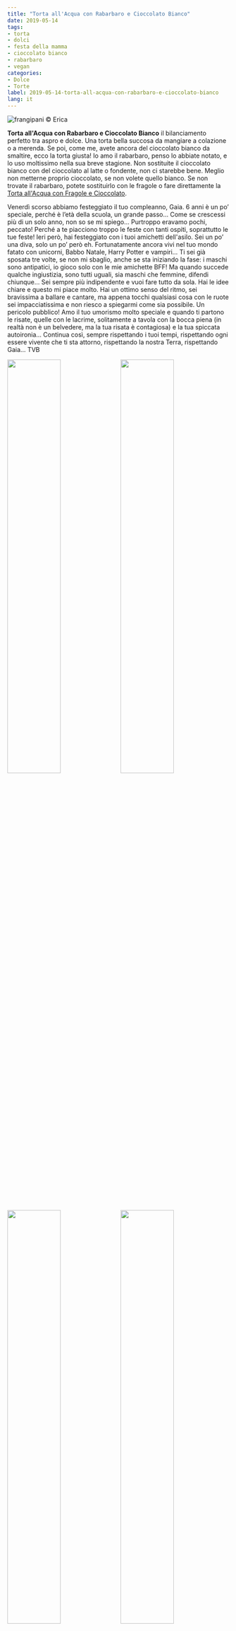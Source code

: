 ```yaml
---
title: "Torta all'Acqua con Rabarbaro e Cioccolato Bianco"
date: 2019-05-14
tags:
- torta
- dolci
- festa della mamma
- cioccolato bianco
- rabarbaro
- vegan
categories:
- Dolce
- Torte 
label: 2019-05-14-torta-all-acqua-con-rabarbaro-e-cioccolato-bianco
lang: it 
---
```

![](header.jpeg "frangipani © Erica")

**Torta all'Acqua con Rabarbaro e Cioccolato Bianco** il bilanciamento perfetto tra aspro e dolce. Una torta bella succosa da mangiare a colazione o a merenda. Se poi, come me, avete ancora del cioccolato bianco da smaltire, ecco la torta giusta! Io amo il rabarbaro, penso lo abbiate notato, e lo uso moltissimo nella sua breve stagione. Non sostituite il cioccolato bianco con del cioccolato al latte o fondente, non ci starebbe bene. Meglio non metterne proprio cioccolato, se non volete quello bianco. Se non trovate il rabarbaro, potete sostituirlo con le fragole o fare direttamente la <a href="https://frangipani.raiano.ch/2017-06-08-torta-all-acqua-con-fragole-e-cioccolato/" target="_blank">Torta all'Acqua con Fragole e Cioccolato</a>. 

Venerdì scorso abbiamo festeggiato il tuo compleanno, Gaia. 6 anni è un po’ speciale, perché è l’età della scuola, un grande passo… Come se crescessi più di un solo anno, non so se mi spiego… Purtroppo eravamo pochi, peccato! Perché a te piacciono troppo le feste con tanti ospiti, soprattutto le tue feste! Ieri però, hai festeggiato con i tuoi amichetti dell'asilo. Sei un po’ una diva, solo un po’ però eh. Fortunatamente ancora vivi nel tuo mondo fatato con unicorni, Babbo Natale, Harry Potter e vampiri… Ti sei già sposata tre volte, se non mi sbaglio, anche se sta iniziando la fase: i maschi sono antipatici, io gioco solo con le mie amichette BFF! Ma quando succede qualche ingiustizia, sono tutti uguali, sia maschi che femmine, difendi chiunque… Sei sempre più indipendente e vuoi fare tutto da sola. Hai le idee chiare e questo mi piace molto. Hai un ottimo senso del ritmo, sei bravissima a ballare e cantare, ma appena tocchi qualsiasi cosa con le ruote sei impacciatissima e non riesco a spiegarmi come sia possibile. Un pericolo pubblico! Amo il tuo umorismo molto speciale e quando ti partono le risate, quelle con le lacrime, solitamente a tavola con la bocca piena (in realtà non è un belvedere, ma la tua risata è contagiosa) e la tua spiccata autoironia… 
Continua così, sempre rispettando i tuoi tempi, rispettando ogni essere vivente che ti sta attorno, rispettando la nostra Terra, rispettando Gaia… TVB

<p>
  <div style="width: 100%; margin-bottom: 0">
    <img style="float: left; width: 49%; margin-right: 1%" src="tortagaia1.jpeg" alt="" title="frangipani © Erica" />
    <img style="float: left; width: 49%; margin-left: 1%" src="tortagaia2.jpeg" alt="" title="frangipani © Erica" />
    <div style="clear: both"></div>
  </div>
</p>

<p>
  <div style="width: 100%; margin-bottom: 0">
    <img style="float: left; width: 49%; margin-right: 1%" src="tortagaia3.jpeg" alt="" title="frangipani © Erica" />
    <img style="float: left; width: 49%; margin-left: 1%" src="tortagaia4.jpeg" alt="" title="frangipani © Erica" />
    <div style="clear: both"></div>
  </div>
</p>

<p>
  <div style="width: 100%; margin-bottom: 0">
    <img style="float: left; width: 49%; margin-right: 1%" src="tortagaia5.jpeg" alt="" title="frangipani © Erica" />
    <img style="float: left; width: 49%; margin-left: 1%" src="tortagaia6.jpeg" alt="" title="frangipani © Erica" />
    <div style="clear: both"></div>
  </div>
</p>

Beh, ieri siamo pure sopravvissuti ad una festa in casa con 9 bambini in totale! È andata bene... Abbiamo fatto tanti giochini, si sono divertiti. La festa era unicornesca e arcobalenesca (mi dispiaceva un pochettino per i maschietti presenti, ho provato a mettere un po' di azzurro in quel overload di fucsia)... Avevo intenzione di fare una torta al cioccolato rotonda e decorarla con un arcobaleno di Smarties e delle nuvolette fatte di Marshmallows, molto semplice. Poi però mia sorella mi ha mandato delle immagini di Yogurt bars e ho domandato a Gaia. Ebbene sì, ha scelto la Yogurt bar... Quindi ho messo ad ogni bambino dello yogurt naturale nelle coppette e loro hanno aggiunto i toppings che preferivano: granola, frutta,  M&M's... In più ho fatto anche le Wafels, che ho usato come "torta" per soffiare le candeline. 
<p>
  <div style="width: 100%; margin-bottom: 0">
    <img style="float: left; width: 49%; margin-right: 1%" src="tortagaia7.jpeg" alt="" title="frangipani © Erica" />
    <img style="float: left; width: 49%; margin-left: 1%" src="tortagaia8.jpeg" alt="" title="frangipani © Erica" />
    <div style="clear: both"></div>
  </div>
</p>

<p>
  <div style="width: 100%; margin-bottom: 0">
    <img style="float: left; width: 49%; margin-right: 1%" src="tortagaia9.jpeg" alt="" title="frangipani © Erica" />
    <img style="float: left; width: 49%; margin-left: 1%" src="tortagaia10.jpeg" alt="" title="frangipani © Erica" />
    <div style="clear: both"></div>
  </div>
</p>

<p>
  <div style="width: 100%; margin-bottom: 0">
    <img style="float: left; width: 49%; margin-right: 1%" src="tortagaia11.jpeg" alt="" title="frangipani © Erica" />
    <img style="float: left; width: 49%; margin-left: 1%" src="tortagaia12.jpeg" alt="" title="frangipani © Erica" />
    <div style="clear: both"></div>
  </div>
</p>

Queste Yogurt bars sono fantastiche! Si possono fare anche con il gelato o con la cioccolata calda in inverno... Sicuramente non sarà l'ultima volta!

<div id="wrapper" style="text-align: center">
  <div id="yourdiv" style="display: inline-block;">
    <div class="ingredients" itemscope itemtype="http://schema.org/Recipe">
      <span itemprop="name" style="display:none;">Torta all'Acqua con Rabarbaro e Cioccolato Bianco</span>
      <span itemprop="recipeCategory" style="display:none;">Dolce</span>
      <img itemprop="image" style="display:none;" class="ignore-gallery-item" src="header.jpeg"/>
      <span itemprop="author" style="display:none;">Erica Raiano</span>
      <span itemprop="description" style="display:none;">Torta all'Acqua con Rabarbaro e Cioccolato Bianco il bilanciamento perfetto tra aspro e dolce. Una torta bella succosa da mangiare a colazione o a merenda.</span>
      <div class="ingredients-title">Ingredienti</div>
      <table>
        <tbody>
          <tr itemprop="recipeIngredient">
            <td>3 stecche</td>
            <td>rabarbaro</td>        
          </tr>
          <tr itemprop="recipeIngredient">
            <td>qb</td>
            <td>succo di limone</td>
          </tr>
          <tr itemprop="recipeIngredient">
            <td>375ml</td>
            <td>acqua</td>
          </tr>
          <tr itemprop="recipeIngredient">
            <td>240gr</td>
            <td>zucchero</td>
          </tr>
          <tr itemprop="recipeIngredient">
            <td>65gr</td>
            <td>olio di semi</td>
          </tr>
          <tr itemprop="recipeIngredient">
            <td>350gr</td>
            <td>farina</td>
          </tr>
          <tr itemprop="recipeIngredient">
            <td>1 bustina</td>
            <td>lievito per dolci</td>
          </tr>
          <tr itemprop="recipeIngredient">
            <td>1 bustina</td>
            <td>zucchero vanigliato</td>
          </tr>
          <tr itemprop="recipeIngredient">
            <td>1 pizzico</td>
            <td>sale</td>
          </tr>
          <tr itemprop="recipeIngredient">
            <td>150gr</td>
            <td>cioccolato bianco a pezzettini</td>
          </tr>
        </tbody>
      </table>
      <br></br>
      <i class="pull-right" style="font-size: 80%;">per una ciambella o una tortiera da 22-24cm</i>
    </div>
  </div>
</div>


<h3>
  <font color="grey">
    <i class="fa fa-cogs"></i>
  </font> Preparazione
</h3>

Pulite il rabarbaro togliendo le due punte e la pellicina esterna, tagliatelo a pezzettini, aggiungete un cucchiaio di zucchero (dal totale) e un pochettino di succo di limone. Mettete da parte.
![](rabarbaro.jpeg "frangipani © Erica")

Fate sciogliere lo zucchero nell'acqua, poi aggiungete l'olio e mescolate. In una coppa a parte mettete la farina, il lievito per dolci, lo zucchero vanigliato ed il sale, mescolate e aggiungete anche il miscuglio con l'acqua. Amalgamate bene il tutto con le fruste a mano, poi incorporate delicatamente il rabarbaro ed il cioccolato bianco. Versate l'impasto nella teglia precedentemente imburrata ed infarinata.
![](teglia.jpeg "frangipani © Erica")

Infornate la torta nel forno preriscaldato a 180°C statico per circa 45min, mi raccomando fate la prova stecchino. Fatela intiepidire nella forma stessa, poi scaravoltatela su di un piatto da portata...
![](risultato1.jpeg "frangipani © Erica")

![](risultato2.jpeg "frangipani © Erica")

![](risultato3.jpeg "frangipani © Erica")

![](risultato4.jpeg "frangipani © Erica")

![](risultato5.jpeg "frangipani © Erica")

![](risultato6.jpeg "frangipani © Erica")

<h4>Buon appetito
  <font color="red">
    <i class="fa fa-smile-o"></i>
  </font>
</h4>